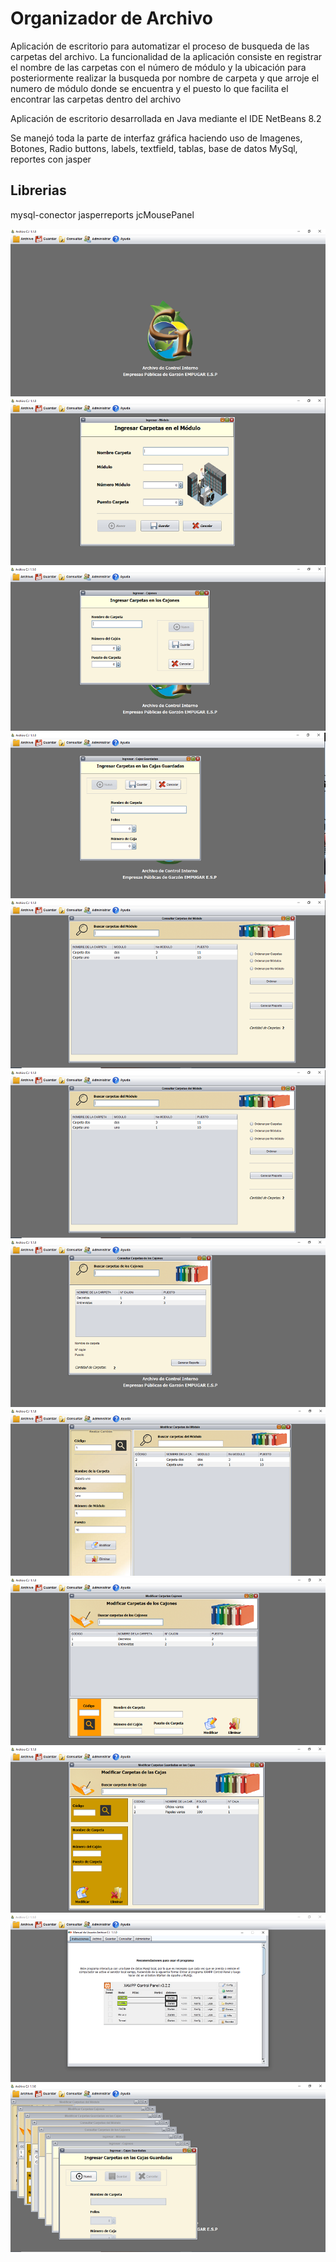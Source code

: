 # Organizador de Archivo

Aplicación de escritorio para automatizar el proceso de busqueda de las carpetas del archivo.
La funcionalidad de la aplicación consiste en registrar el nombre de las carpetas con el número de módulo y la ubicación para posteriormente realizar la busqueda por nombre de carpeta 
y que arroje el numero de módulo donde se encuentra y el puesto lo que facilita el encontrar las carpetas dentro del archivo

Aplicación de escritorio desarrollada en Java mediante el IDE NetBeans 8.2

Se manejó toda la parte de interfaz gráfica haciendo uso de Imagenes, Botones, Radio buttons, labels, textfield, tablas, base de datos MySql, reportes con jasper

## Librerias
mysql-conector
jasperreports
jcMousePanel



![Imagen](https://github.com/NorbeyCollazos/ProyectoCI/blob/master/screens/img1.PNG)
![Imagen](https://github.com/NorbeyCollazos/ProyectoCI/blob/master/screens/img2.PNG)
![Imagen](https://github.com/NorbeyCollazos/ProyectoCI/blob/master/screens/img3.PNG)
![Imagen](https://github.com/NorbeyCollazos/ProyectoCI/blob/master/screens/img4.PNG)
![Imagen](https://github.com/NorbeyCollazos/ProyectoCI/blob/master/screens/img5.PNG)
![Imagen](https://github.com/NorbeyCollazos/ProyectoCI/blob/master/screens/img5.PNG)
![Imagen](https://github.com/NorbeyCollazos/ProyectoCI/blob/master/screens/img6.PNG)
![Imagen](https://github.com/NorbeyCollazos/ProyectoCI/blob/master/screens/img7.PNG)
![Imagen](https://github.com/NorbeyCollazos/ProyectoCI/blob/master/screens/img8.PNG)
![Imagen](https://github.com/NorbeyCollazos/ProyectoCI/blob/master/screens/img9.PNG)
![Imagen](https://github.com/NorbeyCollazos/ProyectoCI/blob/master/screens/img10.PNG)
![Imagen](https://github.com/NorbeyCollazos/ProyectoCI/blob/master/screens/img11.PNG)
